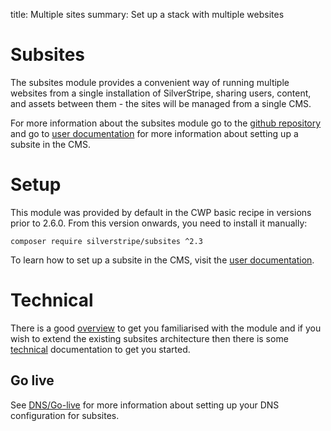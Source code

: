 title: Multiple sites
summary: Set up a stack with multiple websites

# Subsites

The subsites module provides a convenient way of running multiple websites from a single installation of SilverStripe, sharing users, content, and assets between them - the sites will be managed from a single CMS.

For more information about the subsites module go to the [github repository](https://github.com/silverstripe/silverstripe-subsites/) and go to [user documentation](https://userhelp.silverstripe.org/en/optional_features/working_with_multiple_sites/) for more information about setting up a subsite in the CMS.

# Setup

This module was provided by default in the CWP basic recipe in versions prior to 2.6.0. From this version onwards, you need to install it manually:

`composer require silverstripe/subsites ^2.3`

To learn how to set up a subsite in the CMS, visit the [user documentation](https://userhelp.silverstripe.org/en/optional_features/working_with_multiple_sites/set_up).

# Technical

There is a good [overview](https://github.com/silverstripe/silverstripe-subsites/blob/master/docs/en/introduction.md) to get you familiarised with the module and if you wish to extend the existing subsites architecture then there is some [technical](https://github.com/silverstripe/silverstripe-subsites/blob/1.2/docs/en/technical.md) documentation to get you started.

## Go live

See [DNS/Go-live](https://www.cwp.govt.nz/working-with-cwp/instance-management/dns-go-live/) for more information about setting up your DNS configuration for subsites.

